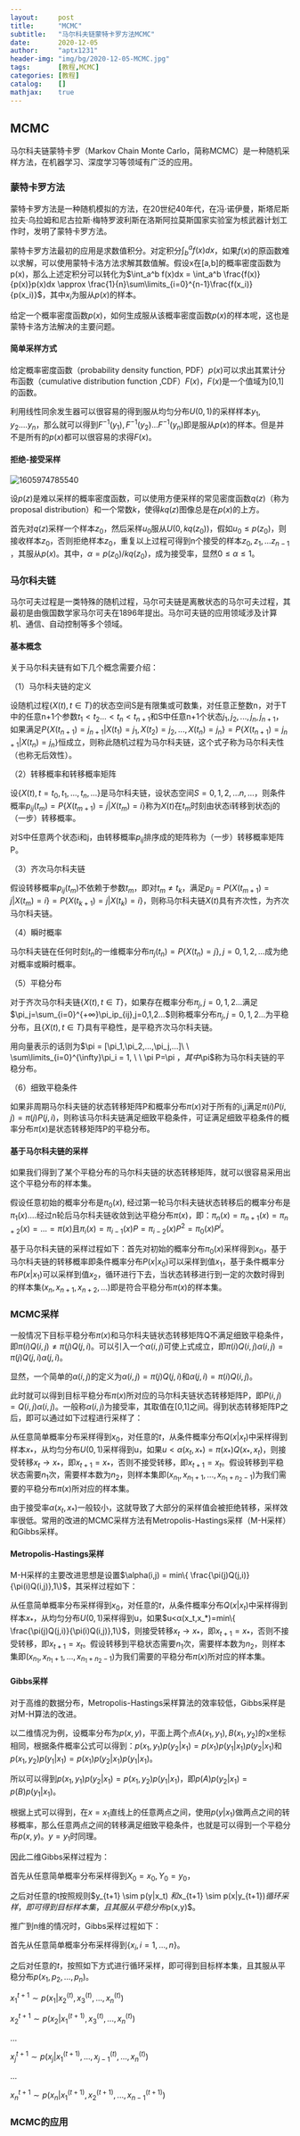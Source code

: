 ```yaml
---
layout:     post
title:      "MCMC"
subtitle:   "马尔科夫链蒙特卡罗方法MCMC"
date:       2020-12-05
author:     "aptx1231"
header-img: "img/bg/2020-12-05-MCMC.jpg"
tags:       [教程,MCMC]
categories: [教程]
catalog:    []
mathjax:    true
---
```


## MCMC

马尔科夫链蒙特卡罗（Markov Chain Monte Carlo，简称MCMC）是一种随机采样方法，在机器学习、深度学习等领域有广泛的应用。

### 蒙特卡罗方法

蒙特卡罗方法是一种随机模拟的方法，在20世纪40年代，在冯·诺伊曼，斯塔尼斯拉夫·乌拉姆和尼古拉斯·梅特罗波利斯在洛斯阿拉莫斯国家实验室为核武器计划工作时，发明了蒙特卡罗方法。

蒙特卡罗方法最初的应用是求数值积分。对定积分$∫_b^af(x)dx$，如果$f(x)$的原函数难以求解，可以使用蒙特卡洛方法求解其数值解。假设x在[a,b]的概率密度函数为p(x)，那么上述定积分可以转化为$\int_a^b f(x)dx =  \int_a^b \frac{f(x)}{p(x)}p(x)dx \approx \frac{1}{n}\sum\limits_{i=0}^{n-1}\frac{f(x_i)}{p(x_i)}$，其中$x_i$为服从$p(x)$的样本。

给定一个概率密度函数$p(x)$，如何生成服从该概率密度函数$p(x)$的样本呢，这也是蒙特卡洛方法解决的主要问题。

#### 简单采样方式

给定概率密度函数（probability density function, PDF）$p(x)$可以求出其累计分布函数（cumulative distribution function ,CDF）$F(x)$，$F(x)$是一个值域为[0,1]的函数。

利用线性同余发生器可以很容易的得到服从均匀分布$U(0,1)$的采样样本$y_1,y_2....y_n$，那么就可以得到$F^{-1}(y_1),F^{-1}(y_2)...F^{-1}(y_n)$即是服从$p(x)$的样本。但是并不是所有的$p(x)$都可以很容易的求得$F(x)$。

#### 拒绝-接受采样

![1605974785540](../../../../../../img/in-post/2020-12-05-MCMC/1605967582262.png)

设$p(z)$是难以采样的概率密度函数，可以使用方便采样的常见密度函数$q(z)$（称为 proposal distribution）和一个常数$k$，使得$kq(z)$图像总是在$p(x)$的上方。

首先对$q(z)​$采样一个样本$z_0​$，然后采样$u_0​$服从$U(0, kq(z_0))​$，假如$u_0 \leq p(z_0)​$，则接收样本$z_0​$，否则拒绝样本$z_0​$，重复以上过程可得到n个接受的样本$z_0,z_1,...z_{n-1}​$，其服从$p(x)​$。其中，$\alpha = p(z_0)/k q(z_0)​$，成为接受率，显然$0 \leq \alpha \leq 1​$。

### 马尔科夫链

马尔可夫过程是一类特殊的随机过程，马尔可夫链是离散状态的马尔可夫过程，其最初是由俄国数学家马尔可夫在1896年提出。马尔可夫链的应用领域涉及计算机、通信、自动控制等多个领域。

#### 基本概念

关于马尔科夫链有如下几个概念需要介绍：

（1）马尔科夫链的定义

设随机过程$\{X(t), t \in T\}$的状态空间S是有限集或可数集，对任意正整数n，对于T中的任意n+1个参数$t_1<t_2...<t_n<t_{n+1}$和S中任意n+1个状态$j_1,j_2,...,j_n,j_{n+1}$，如果满足$P\{X(t_{n+1})=j_{n+1} | X(t_1)=j_1, X(t_2)=j_2, ..., X(t_n)=j_n\}=P\{X(t_{n+1})=j_{n+1} | X(t_n)=j_n\}$恒成立，则称此随机过程为马尔科夫链，这个式子称为马尔科夫性（也称无后效性）。

（2）转移概率和转移概率矩阵

设$\{X(t), t = t_0,t_1,...,t_n,...\}$是马尔科夫链，设状态空间$S={0,1,2,…n,…}$，则条件概率$p_{ij}(t_m)=P\{X(t_{m+1})=j|X(t_m)=i\}$称为$X(t)$在$t_m$时刻由状态i转移到状态j的（一步）转移概率。

对S中任意两个状态i和j，由转移概率$p_{ij}$排序成的矩阵称为（一步）转移概率矩阵P。

（3）齐次马尔科夫链

假设转移概率$p_{ij}(t_m)$不依赖于参数$t_m$，即对$t_m \neq t_k$，满足$p_{ij} =P\{X(t_{m+1})=j|X(t_m)=i\}=P\{X(t_{k+1})=j|X(t_k)=i\}$，则称马尔科夫链$X(t)$具有齐次性，为齐次马尔科夫链。

（4）瞬时概率

马尔科夫链在任何时刻$t_n$的一维概率分布$\pi_j(t_n)=P\{X(t_n)=j\}, j=0,1,2,...$成为绝对概率或瞬时概率。

（5）平稳分布

对于齐次马尔科夫链$\{X(t), t \in T\}$，如果存在概率分布$\pi_j,j=0,1,2...$满足$\pi_j=\sum_{i=0}^{+∞}\pi_ip_{ij},j=0,1,2...$则称概率分布$\pi_j,j=0,1,2...$为平稳分布，且$\{X(t), t \in T\}$具有平稳性，是平稳齐次马尔科夫链。

用向量表示的话则为$\pi = [\pi_1,\pi_2,...,\pi_j,...]\ \  \sum\limits_{i=0}^{\infty}\pi_i = 1, \ \ \pi P=\pi $，其中$\pi$称为马尔科夫链的平稳分布。

（6）细致平稳条件

如果非周期马尔科夫链的状态转移矩阵P和概率分布$\pi(x)$对于所有的i,j满足$\pi(i)P(i,j) = \pi(j)P(j,i)$，则称该马尔科夫链满足细致平稳条件，可证满足细致平稳条件的概率分布$\pi(x)$是状态转移矩阵P的平稳分布。

#### 基于马尔科夫链的采样

如果我们得到了某个平稳分布的马尔科夫链的状态转移矩阵，就可以很容易采用出这个平稳分布的样本集。

假设任意初始的概率分布是$π_0(x)$, 经过第一轮马尔科夫链状态转移后的概率分布是$π_1(x)$….经过n轮后马尔科夫链收敛到达平稳分布$π(x)$，即：$\pi_n(x) = \pi_{n+1}(x) = \pi_{n+2}(x) =... = \pi(x)$且$\pi_i(x) = \pi_{i-1}(x)P = \pi_{i-2}(x)P^2 = \pi_{0}(x)P^i$。

基于马尔科夫链的采样过程如下：首先对初始的概率分布$π_0(x)$采样得到$x_0$，基于马尔科夫链的转移概率即条件概率分布$P(x|x_0)$可以采样到值$x_1$，基于条件概率分布$P(x|x_1)$可以采样到值$x_2$，循环进行下去，当状态转移进行到一定的次数时得到的样本集$(x_n,x_{n+1},x_{n+2},...)$即是符合平稳分布$\pi(x)$的样本集。

### MCMC采样

一般情况下目标平稳分布$\pi(x)$和马尔科夫链状态转移矩阵Q不满足细致平稳条件，即$\pi(i)Q(i,j) \neq \pi(j)Q(j,i)$。可以引入一个$α(i,j)$可使上式成立，即$\pi(i)Q(i,j)\alpha(i,j) = \pi(j)Q(j,i)\alpha(j,i)$。

显然，一个简单的$α(i,j)$的定义为$\alpha(i,j) = \pi(j)Q(j,i)$和$\alpha(j,i) = \pi(i)Q(i,j)$。

此时就可以得到目标平稳分布$\pi(x)$所对应的马尔科夫链状态转移矩阵P，即$P(i,j) = Q(i,j)\alpha(i,j)$。一般称$α(i,j)$为接受率，其取值在[0,1]之间。得到状态转移矩阵P之后，即可以通过如下过程进行采样了：

从任意简单概率分布采样得到$x_0$，对任意的$t$，从条件概率分布$Q(x|x_t)$中采样得到样本$x_*$，从均匀分布$U(0,1)$采样得到u，如果$u<α(x_t,x_*)=\pi(x_*) Q(x_*,x_t)$，则接受转移$x_t \to x_{*}$，即$x_{t+1}= x_{*}$，否则不接受转移，即$x_{t+1}= x_{t}$。假设转移到平稳状态需要$n_1$次，需要样本数为$n_2$，则样本集即$(x_{n_1}, x_{n_1+1},..., x_{n_1+n_2-1})$为我们需要的平稳分布$π(x)$所对应的样本集。

由于接受率$α(x_t,x_*)$一般较小，这就导致了大部分的采样值会被拒绝转移，采样效率很低。常用的改进的MCMC采样方法有Metropolis-Hastings采样（M-H采样）和Gibbs采样。

#### Metropolis-Hastings采样

M-H采样的主要改进思想是设置$\alpha(i,j) = min\{ \frac{\pi(j)Q(j,i)}{\pi(i)Q(i,j)},1\}$，其采样过程如下：

从任意简单概率分布采样得到$x_0$，对任意的$t$，从条件概率分布$Q(x|x_t)$中采样得到样本$x_*$，从均匀分布$U(0,1)$采样得到u，如果$u<α(x_t,x_*)=min\{ \frac{\pi(j)Q(j,i)}{\pi(i)Q(i,j)},1\}$，则接受转移$x_t \to x_{*}$，即$x_{t+1}= x_{*}$，否则不接受转移，即$x_{t+1}= x_{t}$。假设转移到平稳状态需要$n_1$次，需要样本数为$n_2$，则样本集即$(x_{n_1}, x_{n_1+1},..., x_{n_1+n_2-1})$为我们需要的平稳分布$π(x)$所对应的样本集。

#### Gibbs采样

对于高维的数据分布，Metropolis-Hastings采样算法的效率较低，Gibbs采样是对M-H算法的改进。

以二维情况为例，设概率分布为$p(x,y)$，平面上两个点$A(x_1,y_1),B(x_1,y_2)$的x坐标相同，根据条件概率公式可以得到：$p(x_1,y_1)p(y_2|x_1)=p(x_1)p(y_1|x_1)p(y_2|x_1)$和$p(x_1,y_2)p(y_1|x_1)=p(x_1)p(y_2|x_1)p(y_1|x_1)$。

所以可以得到$p(x_1,y_1)p(y_2|x_1)=p(x_1,y_2)p(y_1|x_1)$，即$p(A)p(y_2|x_1)=p(B)p(y_1|x_1)$。

根据上式可以得到，在$x=x_1$直线上的任意两点之间，使用$p(y|x_1)$做两点之间的转移概率，那么任意两点之间的转移满足细致平稳条件，也就是可以得到一个平稳分布$p(x,y)$。$y=y_1$时同理。

因此二维Gibbs采样过程为：

首先从任意简单概率分布采样得到$X_0=x_0,Y_0=y_0$，

之后对任意的t按照规则$y_{t+1} \sim p(y|x_t) $和$x_{t+1} \sim p(x|y_{t+1})$循环采样，即可得到目标样本集，且其服从平稳分布$p(x,y)$。

推广到n维的情况时，Gibbs采样过程如下：

首先从任意简单概率分布采样得到$\{x_i, i=1,...,n\}$。

之后对任意的$t$，按照如下方式进行循环采样，即可得到目标样本集，且其服从平稳分布$p(x_1,p_2,...,p_n)$。

$x_1^{t+1} \sim p(x_1|x_2^{(t)}, x_3^{(t)},...,x_n^{(t)})$

$x_2^{t+1} \sim p(x_2|x_1^{(t+1)}, x_3^{(t)},...,x_n^{(t)})$

…

$x_j^{t+1} \sim p(x_j|x_1^{(t+1)},..., x_{j-1}^{(t)},...,x_n^{(t)})$

…

$x_n^{t+1} \sim p(x_n|x_1^{(t+1)}, x_2^{(t+1)},...,x_{n-1}^{(t+1)})​$

### MCMC的应用

